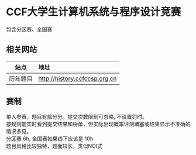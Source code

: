 # CCF大学生计算机系统与程序设计竞赛

包含分区赛、全国赛

## 相关网站

|站点|地址|
|:-:|:--|
|历年题目|http://history.ccfccsp.org.cn|


## 赛制

单人参赛，题目有部分分。提交次数限制可忽略, 不设置罚时。  
按规则能实时看到提交结果和榜单，但实际出现概率评测堵塞或结果显示不准确的情况多见。  
分区赛 6h, 全国赛如果线下应该是 10h  
题目风格比较独特，题面较长，类似NOI式